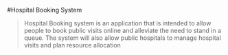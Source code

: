#Hospital Booking System
>Hospital Booking system is an application that is intended to allow people to book public visits online and alleviate the need to stand in a queue. The system will also allow public hospitals to manage hospital visits and plan resource allocation 
